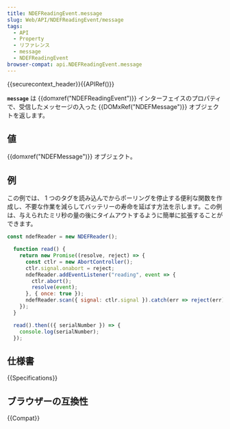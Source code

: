```yaml
---
title: NDEFReadingEvent.message
slug: Web/API/NDEFReadingEvent/message
tags:
  - API
  - Property
  - リファレンス
  - message
  - NDEFReadingEvent
browser-compat: api.NDEFReadingEvent.message
---
```

{{securecontext_header}}{{APIRef()}}

**`message`** は {{domxref("NDEFReadingEvent")}} インターフェイスのプロパティで、受信したメッセージの入った {{DOMxRef("NDEFMessage")}} オブジェクトを返します。

## 値

{{domxref("NDEFMessage")}} オブジェクト。

## 例

この例では、 1 つのタグを読み込んでからポーリングを停止する便利な関数を作成し、不要な作業を減らしてバッテリーの寿命を延ばす方法を示します。この例は、与えられたミリ秒の量の後にタイムアウトするように簡単に拡張することができます。

```js
const ndefReader = new NDEFReader();

  function read() {
    return new Promise((resolve, reject) => {
      const ctlr = new AbortController();
      ctlr.signal.onabort = reject;
      ndefReader.addEventListener("reading", event => {
        ctlr.abort();
        resolve(event);
      }, { once: true });
      ndefReader.scan({ signal: ctlr.signal }).catch(err => reject(err));
    });
  }

  read().then(({ serialNumber }) => {
    console.log(serialNumber);
  });
```

## 仕様書

{{Specifications}}

## ブラウザーの互換性

{{Compat}}
